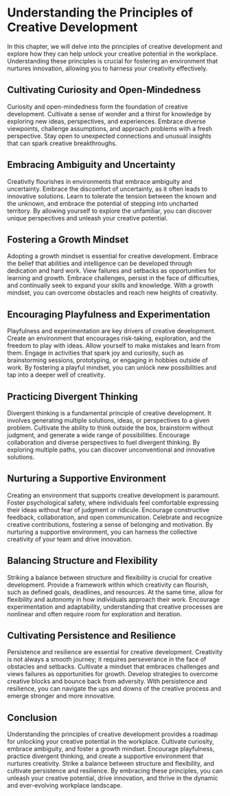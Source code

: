 Understanding the Principles of Creative Development
===============================================================

In this chapter, we will delve into the principles of creative development and explore how they can help unlock your creative potential in the workplace. Understanding these principles is crucial for fostering an environment that nurtures innovation, allowing you to harness your creativity effectively.

Cultivating Curiosity and Open-Mindedness
-----------------------------------------

Curiosity and open-mindedness form the foundation of creative development. Cultivate a sense of wonder and a thirst for knowledge by exploring new ideas, perspectives, and experiences. Embrace diverse viewpoints, challenge assumptions, and approach problems with a fresh perspective. Stay open to unexpected connections and unusual insights that can spark creative breakthroughs.

Embracing Ambiguity and Uncertainty
-----------------------------------

Creativity flourishes in environments that embrace ambiguity and uncertainty. Embrace the discomfort of uncertainty, as it often leads to innovative solutions. Learn to tolerate the tension between the known and the unknown, and embrace the potential of stepping into uncharted territory. By allowing yourself to explore the unfamiliar, you can discover unique perspectives and unleash your creative potential.

Fostering a Growth Mindset
--------------------------

Adopting a growth mindset is essential for creative development. Embrace the belief that abilities and intelligence can be developed through dedication and hard work. View failures and setbacks as opportunities for learning and growth. Embrace challenges, persist in the face of difficulties, and continually seek to expand your skills and knowledge. With a growth mindset, you can overcome obstacles and reach new heights of creativity.

Encouraging Playfulness and Experimentation
-------------------------------------------

Playfulness and experimentation are key drivers of creative development. Create an environment that encourages risk-taking, exploration, and the freedom to play with ideas. Allow yourself to make mistakes and learn from them. Engage in activities that spark joy and curiosity, such as brainstorming sessions, prototyping, or engaging in hobbies outside of work. By fostering a playful mindset, you can unlock new possibilities and tap into a deeper well of creativity.

Practicing Divergent Thinking
-----------------------------

Divergent thinking is a fundamental principle of creative development. It involves generating multiple solutions, ideas, or perspectives to a given problem. Cultivate the ability to think outside the box, brainstorm without judgment, and generate a wide range of possibilities. Encourage collaboration and diverse perspectives to fuel divergent thinking. By exploring multiple paths, you can discover unconventional and innovative solutions.

Nurturing a Supportive Environment
----------------------------------

Creating an environment that supports creative development is paramount. Foster psychological safety, where individuals feel comfortable expressing their ideas without fear of judgment or ridicule. Encourage constructive feedback, collaboration, and open communication. Celebrate and recognize creative contributions, fostering a sense of belonging and motivation. By nurturing a supportive environment, you can harness the collective creativity of your team and drive innovation.

Balancing Structure and Flexibility
-----------------------------------

Striking a balance between structure and flexibility is crucial for creative development. Provide a framework within which creativity can flourish, such as defined goals, deadlines, and resources. At the same time, allow for flexibility and autonomy in how individuals approach their work. Encourage experimentation and adaptability, understanding that creative processes are nonlinear and often require room for exploration and iteration.

Cultivating Persistence and Resilience
--------------------------------------

Persistence and resilience are essential for creative development. Creativity is not always a smooth journey; it requires perseverance in the face of obstacles and setbacks. Cultivate a mindset that embraces challenges and views failures as opportunities for growth. Develop strategies to overcome creative blocks and bounce back from adversity. With persistence and resilience, you can navigate the ups and downs of the creative process and emerge stronger and more innovative.

Conclusion
----------

Understanding the principles of creative development provides a roadmap for unlocking your creative potential in the workplace. Cultivate curiosity, embrace ambiguity, and foster a growth mindset. Encourage playfulness, practice divergent thinking, and create a supportive environment that nurtures creativity. Strike a balance between structure and flexibility, and cultivate persistence and resilience. By embracing these principles, you can unleash your creative potential, drive innovation, and thrive in the dynamic and ever-evolving workplace landscape.

